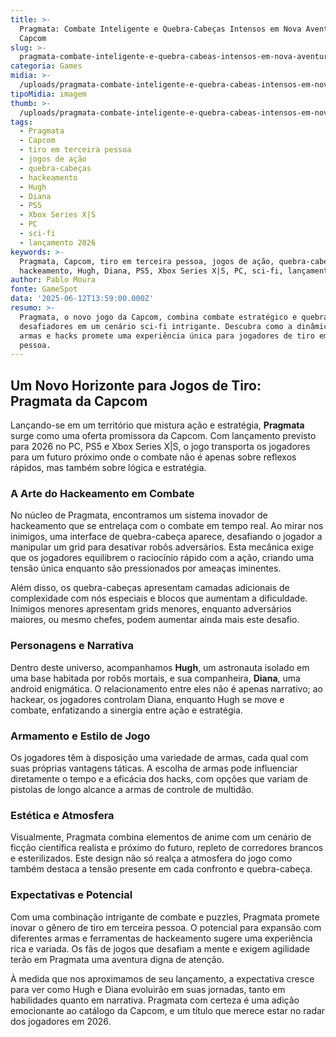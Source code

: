 ```yaml
---
title: >-
  Pragmata: Combate Inteligente e Quebra-Cabeças Intensos em Nova Aventura da
  Capcom
slug: >-
  pragmata-combate-inteligente-e-quebra-cabeas-intensos-em-nova-aventura-da-capcom
categoria: Games
midia: >-
  /uploads/pragmata-combate-inteligente-e-quebra-cabeas-intensos-em-nova-aventura-da-capcom-thumb.jpg
tipoMidia: imagem
thumb: >-
  /uploads/pragmata-combate-inteligente-e-quebra-cabeas-intensos-em-nova-aventura-da-capcom-thumb.jpg
tags:
  - Pragmata
  - Capcom
  - tiro em terceira pessoa
  - jogos de ação
  - quebra-cabeças
  - hackeamento
  - Hugh
  - Diana
  - PS5
  - Xbox Series X|S
  - PC
  - sci-fi
  - lançamento 2026
keywords: >-
  Pragmata, Capcom, tiro em terceira pessoa, jogos de ação, quebra-cabeças,
  hackeamento, Hugh, Diana, PS5, Xbox Series X|S, PC, sci-fi, lançamento 2026
author: Pablo Moura
fonte: GameSpot
data: '2025-06-12T13:59:00.000Z'
resumo: >-
  Pragmata, o novo jogo da Capcom, combina combate estratégico e quebra-cabeças
  desafiadores em um cenário sci-fi intrigante. Descubra como a dinâmica entre
  armas e hacks promete uma experiência única para jogadores de tiro em terceira
  pessoa.
---
```


## Um Novo Horizonte para Jogos de Tiro: Pragmata da Capcom

Lançando-se em um território que mistura ação e estratégia, **Pragmata** surge como uma oferta promissora da Capcom. Com lançamento previsto para 2026 no PC, PS5 e Xbox Series X|S, o jogo transporta os jogadores para um futuro próximo onde o combate não é apenas sobre reflexos rápidos, mas também sobre lógica e estratégia.

### A Arte do Hackeamento em Combate

No núcleo de Pragmata, encontramos um sistema inovador de hackeamento que se entrelaça com o combate em tempo real. Ao mirar nos inimigos, uma interface de quebra-cabeça aparece, desafiando o jogador a manipular um grid para desativar robôs adversários. Esta mecânica exige que os jogadores equilibrem o raciocínio rápido com a ação, criando uma tensão única enquanto são pressionados por ameaças iminentes.

Além disso, os quebra-cabeças apresentam camadas adicionais de complexidade com nós especiais e blocos que aumentam a dificuldade. Inimigos menores apresentam grids menores, enquanto adversários maiores, ou mesmo chefes, podem aumentar ainda mais este desafio.

### Personagens e Narrativa

Dentro deste universo, acompanhamos **Hugh**, um astronauta isolado em uma base habitada por robôs mortais, e sua companheira, **Diana**, uma android enigmática. O relacionamento entre eles não é apenas narrativo; ao hackear, os jogadores controlam Diana, enquanto Hugh se move e combate, enfatizando a sinergia entre ação e estratégia.

### Armamento e Estilo de Jogo

Os jogadores têm à disposição uma variedade de armas, cada qual com suas próprias vantagens táticas. A escolha de armas pode influenciar diretamente o tempo e a eficácia dos hacks, com opções que variam de pistolas de longo alcance a armas de controle de multidão.

### Estética e Atmosfera

Visualmente, Pragmata combina elementos de anime com um cenário de ficção científica realista e próximo do futuro, repleto de corredores brancos e esterilizados. Este design não só realça a atmosfera do jogo como também destaca a tensão presente em cada confronto e quebra-cabeça.

### Expectativas e Potencial

Com uma combinação intrigante de combate e puzzles, Pragmata promete inovar o gênero de tiro em terceira pessoa. O potencial para expansão com diferentes armas e ferramentas de hackeamento sugere uma experiência rica e variada. Os fãs de jogos que desafiam a mente e exigem agilidade terão em Pragmata uma aventura digna de atenção.

À medida que nos aproximamos de seu lançamento, a expectativa cresce para ver como Hugh e Diana evoluirão em suas jornadas, tanto em habilidades quanto em narrativa. Pragmata com certeza é uma adição emocionante ao catálogo da Capcom, e um título que merece estar no radar dos jogadores em 2026.
